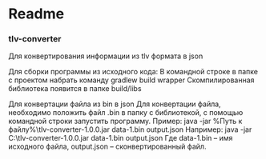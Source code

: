 # Readme

### tlv-converter
Для конвертирования информации из tlv формата в json

Для сборки программы из исходного кода:
В командной строке в папке с проектом набрать команду gradlew build wrapper
Скомпилированная библиотека появится в папке build/libs

Для конвертации файла из bin в json
Для конвертации файла, необходимо положить файл .bin в папку с библиотекой, с помощью командной строки запустить программу.
Пример:
java -jar %Путь к файлу%\tlv-converter-1.0.0.jar data-1.bin output.json
Например: java -jar C:\tlv-converter-1.0.0.jar data-1.bin output.json
Где 
data-1.bin – имя исходного файла,
output.json – сконвертированный файл.
